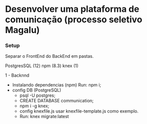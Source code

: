 # Desenvolver uma plataforma de comunicação (processo seletivo Magalu)

### Setup

Separar o FrontEnd do BackEnd em pastas.

PostgresSQL (12)
npm (8.3)
knex (1)

1 - Backnnd
* Instalando dependencias (npm) Run: npm i;
* config DB (PostgreSQL)
  * psql -U postgres;
  * CREATE DATABASE communication;
  * npm i -g knex;
  * config knexfile.js usar knexfile-template.js como exemplo.
  * Run: knex migrate:latest  
